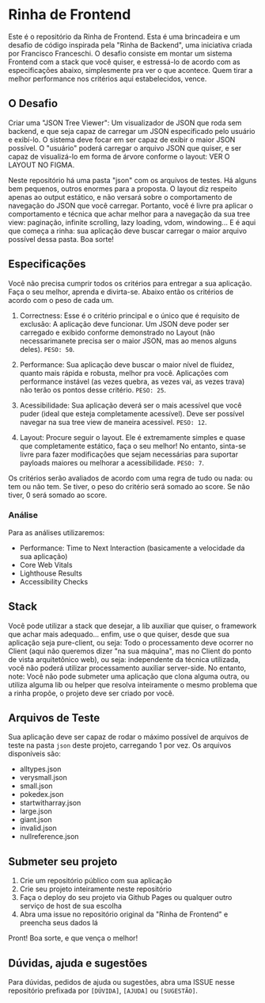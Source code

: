 # Rinha de Frontend
 
Este é o repositório da Rinha de Frontend. Esta é uma brincadeira e um desafio de código inspirada pela "Rinha de Backend", uma iniciativa criada por Francisco Franceschi. O desafio consiste em montar um sistema Frontend com a stack que você quiser, e estressá-lo de acordo com as especificações abaixo, simplesmente pra ver o que acontece. Quem tirar a melhor performance nos critérios aqui estabelecidos, vence.
 
## O Desafio
 
Criar uma "JSON Tree Viewer": Um visualizador de JSON que roda sem backend, e que seja capaz de carregar um JSON especificado pelo usuário e exibí-lo. O sistema deve focar em ser capaz de exibir o maior JSON possível. O "usuário" poderá carregar o arquivo JSON que quiser, e ser capaz de visualizá-lo em forma de árvore conforme o layout: VER O LAYOUT NO FIGMA.
 
Neste repositório há uma pasta "json" com os arquivos de testes. Há alguns bem pequenos, outros enormes para a proposta. O layout diz respeito apenas ao output estático, e não versará sobre o comportamento de navegação do JSON que você carregar. Portanto, você é livre pra aplicar o comportamento e técnica que achar melhor para a navegação da sua tree view: paginação, infinite scrolling, lazy loading, vdom, windowing... E é aqui que começa a rinha: sua aplicação deve buscar carregar o maior arquivo possível dessa pasta. Boa sorte!
 
## Especificações
 
Você não precisa cumprir todos os critérios para entregar a sua aplicação. Faça o seu melhor, aprenda e divirta-se. Abaixo então os critérios de acordo com o peso de cada um.
 
1. Correctness: Esse é o critério principal e o único que é requisito de exclusão: A aplicação deve funcionar. Um JSON deve poder ser carregado e exibido conforme demonstrado no Layout (não necessarimanete precisa ser o maior JSON, mas ao menos alguns deles). `PESO: 50`.
 
2. Performance: Sua aplicação deve buscar o maior nível de fluidez, quanto mais rápida e robusta, melhor pra você. Aplicações com performance instável (as vezes quebra, as vezes vai, as vezes trava) não terão os pontos desse critério. `PESO: 25`.
 
4. Acessibilidade: Sua aplicação deverá ser o mais acessível que você puder (ideal que esteja completamente acessível). Deve ser possível navegar na sua tree view de maneira acessivel. `PESO: 12`.
 
3. Layout: Procure seguir o layout. Ele é extremamente simples e quase que completamente estático, faça o seu melhor! No entanto, sinta-se livre para fazer modificações que sejam necessárias para suportar payloads maiores ou melhorar a acessibilidade. `PESO: 7`.
 
Os critérios serão avaliados de acordo com uma regra de tudo ou nada: ou tem ou não tem. Se tiver, o peso do critério será somado ao score. Se não tiver, 0 será somado ao score.
 
### Análise
 
Para as análises utilizaremos:
 
- Performance: Time to Next Interaction (basicamente a velocidade da sua aplicação)
- Core Web Vitals
- Lighthouse Results
- Accessibility Checks
 
## Stack
 
Você pode utilizar a stack que desejar, a lib auxiliar que quiser, o framework que achar mais adequado... enfim, use o que quiser, desde que sua aplicação seja pure-client, ou seja: Todo o processamento deve ocorrer no Client (aqui não queremos dizer "na sua máquina", mas no Client do ponto de vista arquitetônico web), ou seja: independente da técnica utilizada, você não poderá utilizar processamento auxiliar server-side. No entanto, note: Você não pode submeter uma aplicação que clona alguma outra, ou utiliza alguma lib ou helper que resolva inteiramente o mesmo problema que a rinha propõe, o projeto deve ser criado por você.
 
## Arquivos de Teste
 
Sua aplicação deve ser capaz de rodar o máximo possível de arquivos de teste na pasta `json` deste projeto, carregando 1 por vez. Os arquivos disponíveis são:
 
- alltypes.json
- verysmall.json
- small.json
- pokedex.json
- startwitharray.json
- large.json
- giant.json
- invalid.json
- nullreference.json
 
## Submeter seu projeto
 
1. Crie um repositório público com sua aplicação
2. Crie seu projeto inteiramente neste repositório
3. Faça o deploy do seu projeto via Github Pages ou qualquer outro serviço de host de sua escolha
4. Abra uma issue no repositório original da "Rinha de Frontend" e preencha seus dados lá
 
Pront! Boa sorte, e que vença o melhor!
 
## Dúvidas, ajuda e sugestões
 
Para dúvidas, pedidos de ajuda ou sugestões, abra uma ISSUE nesse repositório prefixada por `[DÚVIDA]`, `[AJUDA]` ou `[SUGESTÃO]`.
